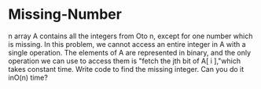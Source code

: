 # Missing-Number
n array A contains all the integers from Oto n, except for one number which 
is missing. In this problem, we cannot access an entire integer in A with a single operation. The 
elements of A are represented in binary, and the only operation we can use to access them is "fetch 
the jth bit of A[ i ],"which takes constant time. Write code to find the missing integer. Can you do 
it inO(n) time? 
